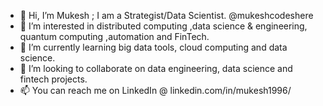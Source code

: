 - 👋 Hi, I’m Mukesh ; I am a Strategist/Data Scientist. @mukeshcodeshere
- 👀 I’m interested in distributed computing ,data science & engineering, quantum computing ,automation and FinTech.
- 🌱 I’m currently learning big data tools, cloud computing and data science.
- 💞️ I’m looking to collaborate on data engineering, data science and fintech projects. 
- 📫 You can reach me on LinkedIn @ linkedin.com/in/mukesh1996/

<!---
mukeshcodeshere/mukeshcodeshere is a ✨ special ✨ repository because its `README.md` (this file) appears on your GitHub profile.
You can click the Preview link to take a look at your changes.
--->
